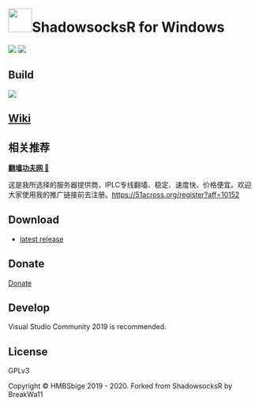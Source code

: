 <img src="shadowsocks-csharp/Resources/ssw128.png" width="48"/>ShadowsocksR for Windows
=======================

[![](https://img.shields.io/badge/Telegram-Channel-blue)](https://t.me/ShadowsocksR_Windows)
[![](https://img.shields.io/badge/Telegram-Group-green)](https://t.me/joinchat/Gn-Aa0-j4Hdthl502zlIlQ)

## Build

[![](https://github.com/HMBSbige/ShadowsocksR-Windows/workflows/GitHub%20CI/badge.svg)](https://github.com/HMBSbige/ShadowsocksR-Windows/actions)

## [Wiki](https://github.com/HMBSbige/ShadowsocksR-Windows/wiki)

## 相关推荐

[**翻墙功夫网 :100:**](https://51across.org/register?aff=10152)

这是我所选择的服务器提供商，IPLC专线翻墙、稳定、速度快、价格便宜。欢迎大家使用我的推广链接前去注册。https://51across.org/register?aff=10152

## Download

* [latest release]

## Donate
[Donate](./pic/wechat.jpg)

## Develop

Visual Studio Community 2019 is recommended.

## License

GPLv3

Copyright © HMBSbige 2019 - 2020. Forked from ShadowsocksR by BreakWa11

[latest release]: https://github.com/HMBSbige/ShadowsocksR-Windows/releases
